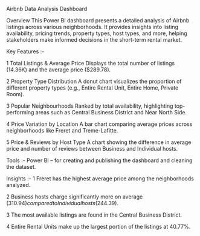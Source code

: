 Airbnb Data Analysis Dashboard

Overview
This Power BI dashboard presents a detailed analysis of Airbnb listings across various neighborhoods. It provides insights into listing availability, pricing trends, property types, host types, and more, helping stakeholders make informed decisions in the short-term rental market.

Key Features :-

1 Total Listings & Average Price
  Displays the total number of listings (14.36K) and the average price ($289.78).
  
2 Property Type Distribution
  A donut chart visualizes the proportion of different property types (e.g., Entire Rental Unit, Entire Home, Private Room).

3 Popular Neighbourhoods
  Ranked by total availability, highlighting top-performing areas such as Central Business District and Near North Side.

4 Price Variation by Location
  A bar chart comparing average prices across neighborhoods like Freret and Treme-Lafitte.

5 Price & Reviews by Host Type
  A chart showing the difference in average price and number of reviews between Business and Individual hosts.

Tools :-
Power BI  – for creating and publishing the dashboard and cleaning the dataset.

Insights  :-
1 Freret has the highest average price among the neighborhoods analyzed.

2 Business hosts charge significantly more on average ($310.94) compared to Individual hosts ($244.39).

3 The most available listings are found in the Central Business District.

4 Entire Rental Units make up the largest portion of the listings at 40.77%.
